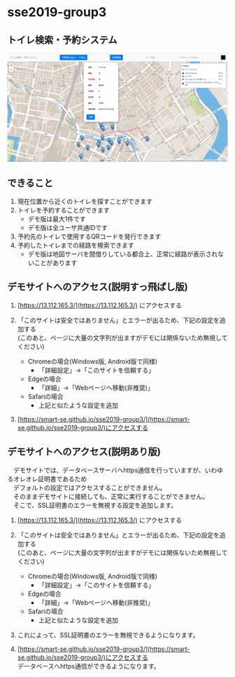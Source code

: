 # sse2019-group3

## トイレ検索・予約システム
![スクリーンショット](docs/screenshot.png)

## できること
1. 現在位置から近くのトイレを探すことができます
1. トイレを予約することができます
    -  デモ版は最大1件です
    -  デモ版は全ユーザ共通IDです
1. 予約先のトイレで使用するQRコードを発行できます
1. 予約したトイレまでの経路を検索できます
    -  デモ版は地図サーバを間借りしている都合上、正常に経路が表示されないことがあります

## デモサイトへのアクセス(説明すっ飛ばし版)
1. [https://13.112.165.3/](https://13.112.165.3/) にアクセスする

1. 「このサイトは安全ではありません」とエラーが出るため、下記の設定を追加する  
(このあと、ページに大量の文字列が出ますがデモには関係ないため無視してください)

    -  Chromeの場合(Windows版, Android版で同様)
        - 「詳細設定」→「このサイトを信頼する」
    -  Edgeの場合
        - 「詳細」→「Webページへ移動(非推奨)」  
    -  Safariの場合
        -  上記と似たような設定を追加

1. [https://smart-se.github.io/sse2019-group3/](https://smart-se.github.io/sse2019-group3/)にアクセスする


## デモサイトへのアクセス(説明あり版)
　デモサイトでは、データベースサーバへhttps通信を行っていますが、いわゆるオレオレ証明書であるため  
　デフォルトの設定ではアクセスすることができません。  
　そのままデモサイトに接続しても、正常に実行することができません。  
　そこで、SSL証明書のエラーを無視する設定を追加します。
1. [https://13.112.165.3/](https://13.112.165.3/) にアクセスする
1. 「このサイトは安全ではありません」とエラーが出るため、下記の設定を追加する  
(このあと、ページに大量の文字列が出ますがデモには関係ないため無視してください)

    -  Chromeの場合(Windows版, Android版で同様)
        - 「詳細設定」→「このサイトを信頼する」
    -  Edgeの場合
        - 「詳細」→「Webページへ移動(非推奨)」  
    -  Safariの場合
        -  上記と似たような設定を追加

1. これによって、SSL証明書のエラーを無視できるようになります。
1. [https://smart-se.github.io/sse2019-group3/](https://smart-se.github.io/sse2019-group3/)にアクセスする  
データベースへhttps通信ができるようになります。